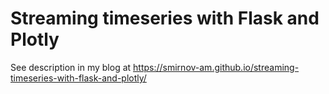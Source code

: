 # Streaming timeseries with Flask and Plotly

See description in my blog at https://smirnov-am.github.io/streaming-timeseries-with-flask-and-plotly/
